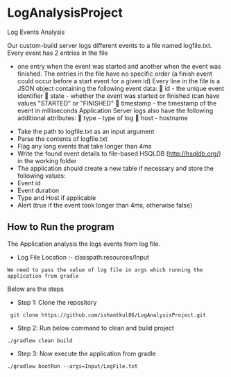 # LogAnalysisProject
Log Events Analysis

Our custom-build server logs different events to a file named logfile.txt. Every event has 2 entries in the file
- one entry when the event was started and another when the event was finished. The entries in the file
have no specific order (a finish event could occur before a start event for a given id)
Every line in the file is a JSON object containing the following event data:
 id - the unique event identifier
 state - whether the event was started or finished (can have values "STARTED" or "FINISHED"
 timestamp - the timestamp of the event in milliseconds
Application Server logs also have the following additional attributes:
 type - type of log
 host - hostname

* Take the path to logfile.txt as an input argument
* Parse the contents of logfile.txt
* Flag any long events that take longer than 4ms
* Write the found event details to file-based HSQLDB (http://hsqldb.org/) in the working folder
* The application should create a new table if necessary and store the following values:
* Event id
* Event duration
* Type and Host if applicable
* Alert (true if the event took longer than 4ms, otherwise false)


## How to Run the program

The Application analysis the logs events from log file.
- Log File Location :- 
classpath:resources/Input
```
We need to pass the value of log file in args which running the application from gradle
```

Below are the steps
- Step 1: Clone the repository 
```
 git clone https://github.com/ishantkul86/LogAnalysisProject.git
```

- Step 2: Run below command to clean and build project
```
./gradlew clean build
```

- Step 3: Now execute the application from gradle

```
./gradlew bootRun --args=Input/LogFile.txt 
```
